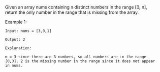 Given an array nums containing n distinct numbers in the range [0, n], return the only number in the range that is missing from the array.

 

Example 1:
```
Input: nums = [3,0,1]

Output: 2

Explanation:

n = 3 since there are 3 numbers, so all numbers are in the range [0,3]. 2 is the missing number in the range since it does not appear in nums.
```

